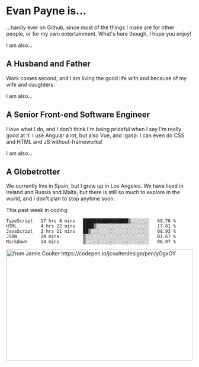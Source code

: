 # Evan Payne is...
...hardly ever on Github, since most of the things I make are for other people, or for my own entertainment.  What's here though, I hope you enjoy!

I am also...
## A Husband and Father
Work comes second, and I am living the good life with and because of my wife and daughters.

I am also...
## A Senior Front-end Software Engineer
I love what I do, and I don't think I'm being prideful when I say I'm really good at it.  I use Angular a lot, but also Vue, and :gasp: I can even do CSS and HTML and JS without-frameworks!

I am also...
## A Globetrotter
We currently live in Spain, but I grew up in Los Angeles.  We have lived in Ireland and Russia and Malta, but there is still so much to explore in the world, and I don't plan to stop anytime soon.

This past week in coding:
<!--START_SECTION:waka-->
```text
TypeScript   17 hrs 8 mins   █████████████████▒░░░░░░░   69.78 % 
HTML         4 hrs 22 mins   ████▒░░░░░░░░░░░░░░░░░░░░   17.81 % 
JavaScript   2 hrs 11 mins   ██▒░░░░░░░░░░░░░░░░░░░░░░   08.93 % 
JSON         24 mins         ▒░░░░░░░░░░░░░░░░░░░░░░░░   01.67 % 
Markdown     14 mins         ▒░░░░░░░░░░░░░░░░░░░░░░░░   00.97 % 
```
<!--END_SECTION:waka-->


<img alt="from Jamie Coulter https://codepen.io/jcoulterdesign/pen/yGgxOY" src="./solar.svg" width="100%" height="300"/>
